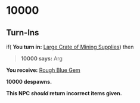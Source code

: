 # 10000


## Turn-Ins




if( **You turn in:** [Large Crate of Mining Supplies](/item/19930)) then


>**10000 says:** Arg


 **You receive:**  [Rough Blue Gem](/item/19918) 


**10000 despawns.**

**This NPC *should* return incorrect items given.**
